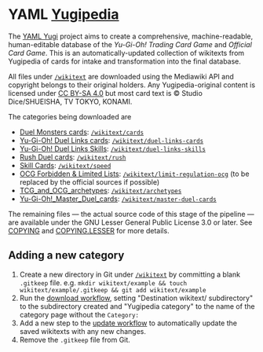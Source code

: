 # YAML [Yugipedia](https://yugipedia.com)

The [YAML Yugi](https://github.com/DawnbrandBots/yaml-yugi) project aims to create a comprehensive, machine-readable,
human-editable database of the _Yu-Gi-Oh! Trading Card Game_ and _Official Card Game_. This is an automatically-updated
collection of wikitexts from Yugipedia of cards for intake and transformation into the final database.

All files under [`/wikitext`](/wikitext) are downloaded using the Mediawiki API and copyright belongs to their original
holders. Any Yugipedia-original content is licensed under [CC BY-SA 4.0](https://yugipedia.com/wiki/Yugipedia:Licensing)
but most card text is &copy; Studio Dice/SHUEISHA, TV TOKYO, KONAMI.

The categories being downloaded are
- [Duel Monsters cards](https://yugipedia.com/wiki/Category:Duel_Monsters_cards): [`/wikitext/cards`](/wikitext/cards)
- [Yu-Gi-Oh! Duel Links cards](https://yugipedia.com/wiki/Category:Yu-Gi-Oh!_Duel_Links_cards): [`/wikitext/duel-links-cards`](/wikitext/duel-links-cards)
- [Yu-Gi-Oh! Duel Links Skills](https://yugipedia.com/wiki/Category:Yu-Gi-Oh!_Duel_Links_Skills): [`/wikitext/duel-links-skills`](/wikitext/duel-links-skills)
- [Rush Duel cards](https://yugipedia.com/wiki/Category:Rush_Duel_cards): [`/wikitext/rush`](/wikitext/rush)
- [Skill Cards](https://yugipedia.com/wiki/Category:Skill_Cards): [`/wikitext/speed`](/wikitext/speed)
- [OCG Forbidden & Limited Lists](https://yugipedia.com/wiki/Category:OCG_Forbidden_%26_Limited_Lists): [`/wikitext/limit-regulation-ocg`](/wikitext/limit-regulation-ocg) (to be replaced by the official sources if possible)
- [TCG_and_OCG_archetypes](https://yugipedia.com/wiki/Category:TCG_and_OCG_archetypes): [`/wikitext/archetypes`](/wikitext/archetypes)
- [Yu-Gi-Oh!_Master_Duel_cards](https://yugipedia.com/wiki/Category:Yu-Gi-Oh!_Master_Duel_cards): [`/wikitext/master-duel-cards`](/wikitext/master-duel-cards)

The remaining files — the actual source code of this stage of the pipeline — are available under the
GNU Lesser General Public License 3.0 or later. See [COPYING](./COPYING) and [COPYING.LESSER](./COPYING.LESSER)
for more details.

## Adding a new category

1. Create a new directory in Git under [`/wikitext`](/wikitext) by committing a blank `.gitkeep` file. e.g. `mkdir wikitext/example && touch wikitext/example/.gitkeep && git add wikitext/example`
1. Run the [download workflow](https://github.com/DawnbrandBots/yaml-yugipedia/actions/workflows/download.yml), setting "Destination wikitext/ subdirectory" to the subdirectory created and "Yugipedia category" to the name of the category page without the `Category:`
1. Add a new step to the [update workflow](https://github.com/DawnbrandBots/yaml-yugipedia/blob/master/.github/workflows/update.yml) to automatically update the saved wikitexts with any new changes.
1. Remove the `.gitkeep` file from Git.
